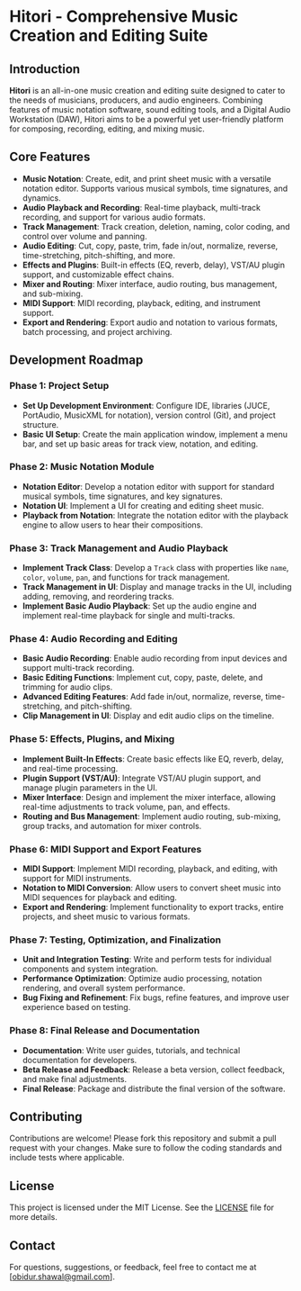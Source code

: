 # Hitori - Comprehensive Music Creation and Editing Suite

## Introduction
**Hitori** is an all-in-one music creation and editing suite designed to cater to the needs of musicians, producers, and audio engineers. Combining features of music notation software, sound editing tools, and a Digital Audio Workstation (DAW), Hitori aims to be a powerful yet user-friendly platform for composing, recording, editing, and mixing music.

## Core Features
- **Music Notation**: Create, edit, and print sheet music with a versatile notation editor. Supports various musical symbols, time signatures, and dynamics.
- **Audio Playback and Recording**: Real-time playback, multi-track recording, and support for various audio formats.
- **Track Management**: Track creation, deletion, naming, color coding, and control over volume and panning.
- **Audio Editing**: Cut, copy, paste, trim, fade in/out, normalize, reverse, time-stretching, pitch-shifting, and more.
- **Effects and Plugins**: Built-in effects (EQ, reverb, delay), VST/AU plugin support, and customizable effect chains.
- **Mixer and Routing**: Mixer interface, audio routing, bus management, and sub-mixing.
- **MIDI Support**: MIDI recording, playback, editing, and instrument support.
- **Export and Rendering**: Export audio and notation to various formats, batch processing, and project archiving.

## Development Roadmap

### Phase 1: Project Setup
- **Set Up Development Environment**: Configure IDE, libraries (JUCE, PortAudio, MusicXML for notation), version control (Git), and project structure.
- **Basic UI Setup**: Create the main application window, implement a menu bar, and set up basic areas for track view, notation, and editing.

### Phase 2: Music Notation Module
- **Notation Editor**: Develop a notation editor with support for standard musical symbols, time signatures, and key signatures.
- **Notation UI**: Implement a UI for creating and editing sheet music.
- **Playback from Notation**: Integrate the notation editor with the playback engine to allow users to hear their compositions.

### Phase 3: Track Management and Audio Playback
- **Implement Track Class**: Develop a `Track` class with properties like `name`, `color`, `volume`, `pan`, and functions for track management.
- **Track Management in UI**: Display and manage tracks in the UI, including adding, removing, and reordering tracks.
- **Implement Basic Audio Playback**: Set up the audio engine and implement real-time playback for single and multi-tracks.

### Phase 4: Audio Recording and Editing
- **Basic Audio Recording**: Enable audio recording from input devices and support multi-track recording.
- **Basic Editing Functions**: Implement cut, copy, paste, delete, and trimming for audio clips.
- **Advanced Editing Features**: Add fade in/out, normalize, reverse, time-stretching, and pitch-shifting.
- **Clip Management in UI**: Display and edit audio clips on the timeline.

### Phase 5: Effects, Plugins, and Mixing
- **Implement Built-In Effects**: Create basic effects like EQ, reverb, delay, and real-time processing.
- **Plugin Support (VST/AU)**: Integrate VST/AU plugin support, and manage plugin parameters in the UI.
- **Mixer Interface**: Design and implement the mixer interface, allowing real-time adjustments to track volume, pan, and effects.
- **Routing and Bus Management**: Implement audio routing, sub-mixing, group tracks, and automation for mixer controls.

### Phase 6: MIDI Support and Export Features
- **MIDI Support**: Implement MIDI recording, playback, and editing, with support for MIDI instruments.
- **Notation to MIDI Conversion**: Allow users to convert sheet music into MIDI sequences for playback and editing.
- **Export and Rendering**: Implement functionality to export tracks, entire projects, and sheet music to various formats.

### Phase 7: Testing, Optimization, and Finalization
- **Unit and Integration Testing**: Write and perform tests for individual components and system integration.
- **Performance Optimization**: Optimize audio processing, notation rendering, and overall system performance.
- **Bug Fixing and Refinement**: Fix bugs, refine features, and improve user experience based on testing.

### Phase 8: Final Release and Documentation
- **Documentation**: Write user guides, tutorials, and technical documentation for developers.
- **Beta Release and Feedback**: Release a beta version, collect feedback, and make final adjustments.
- **Final Release**: Package and distribute the final version of the software.

## Contributing
Contributions are welcome! Please fork this repository and submit a pull request with your changes. Make sure to follow the coding standards and include tests where applicable.

## License
This project is licensed under the MIT License. See the [LICENSE](LICENSE) file for more details.

## Contact
For questions, suggestions, or feedback, feel free to contact me at [obidur.shawal@gmail.com].

